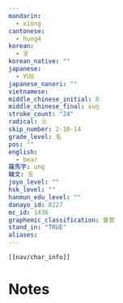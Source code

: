 ```yaml
---
mandarin:
  - xióng
cantonese:
  - hung4
korean:
  - 웅
korean_native: ""
japanese:
  - YUU
japanese_nanori: ""
vietnamese:
middle_chinese_initial: 0
middle_chinese_final: ɨuŋ
stroke_count: "24"
radical: 火
skip_number: 2-10-14
grade_level: 名
pos: ""
english:
  - bear
羅馬字: ung
韓文: 웅
joyo_level: ""
hsk_level: ""
hanmun_edu_level: ""
danayo_id: 8227
mc_id: 1436
graphemic_classification: 會意
stand_in: "TRUE"
aliases:
---
```

```meta-bind-embed
[[nav/char_info]]
```

# Notes
